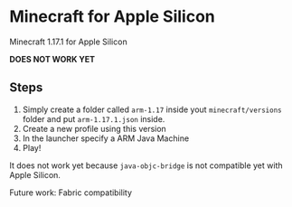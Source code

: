 # Minecraft for Apple Silicon
Minecraft 1.17.1 for Apple Silicon

**DOES NOT WORK YET**

Steps
-----

1. Simply create a folder called `arm-1.17` inside yout `minecraft/versions` folder and put `arm-1.17.1.json` inside.
2. Create a new profile using this version
3. In the launcher specify a ARM Java Machine
4. Play!

It does not work yet because `java-objc-bridge` is not compatible yet with Apple Silicon.

Future work: Fabric compatibility
